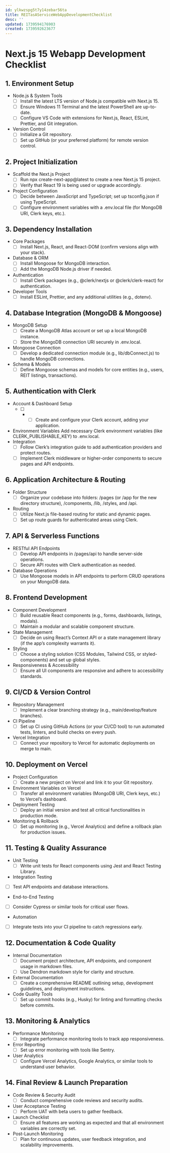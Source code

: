 ```yaml
---
id: ylkwzspg5t7y14zebar56ta
title: REITasAServiceWebAppDevelopmentChecklist
desc: ''
updated: 1739594176903
created: 1739592623677
---
```

# Next.js 15 Webapp Development Checklist

## 1\. Environment Setup
- Node.js & System Tools
  - [ ] Install the latest LTS version of Node.js compatible with Next.js 15.
  - [ ] Ensure Windows 11 Terminal and the latest PowerShell are up-to-date.
  - [ ] Configure VS Code with extensions for Next.js, React, ESLint, Prettier, and Git integration.

- Version Control
  - [ ] Initialize a Git repository.
  - [ ] Set up GitHub (or your preferred platform) for remote version control.

## 2\. Project Initialization
- Scaffold the Next.js Project
  - [ ] Run npx create-next-app@latest to create a new Next.js 15 project.
  - [ ] Verify that React 19 is being used or upgrade accordingly.
- Project Configuration
  - [ ] Decide between JavaScript and TypeScript; set up tsconfig.json if using TypeScript.
  - [ ] Configure environment variables with a .env.local file (for MongoDB URI, Clerk keys, etc.).

## 3\. Dependency Installation
- Core Packages
  - [ ] Install Next.js, React, and React-DOM (confirm versions align with your stack).
- Database & ORM
  - [ ] Install Mongoose for MongoDB interaction.
  - [ ] Add the MongoDB Node.js driver if needed.
- Authentication
  - [ ] Install Clerk packages (e.g., \@clerk/nextjs or \@clerk/clerk-react) for authentication.
- Developer Tools
  - [ ] Install ESLint, Prettier, and any additional utilities (e.g., dotenv).

## 4\. Database Integration (MongoDB & Mongoose)
- MongoDB Setup
  - [ ] Create a MongoDB Atlas account or set up a local MongoDB instance.
  - [ ] Store the MongoDB connection URI securely in .env.local.
- Mongoose Connection
  - [ ] Develop a dedicated connection module (e.g., lib/dbConnect.js) to handle MongoDB connections.
- Schema & Models
  - [ ] Define Mongoose schemas and models for core entities (e.g., users, REIT listings, transactions).

## 5\. Authentication with Clerk
- Account & Dashboard Setup
  - [ ] -  - [ ] Create and configure your Clerk account, adding your application.
- Environment Variables
Add necessary Clerk environment variables (like CLERK_PUBLISHABLE_KEY) to .env.local.
- Integration
  - [ ] Follow Clerk’s integration guide to add authentication providers and protect routes.
  - [ ] Implement Clerk middleware or higher-order components to secure pages and API endpoints.

## 6\. Application Architecture & Routing
- Folder Structure
  - [ ] Organize your codebase into folders: /pages (or /app for the new directory structure), /components, /lib, /styles, and /api.
- Routing
  - [ ] Utilize Next.js file-based routing for static and dynamic pages.
  - [ ] Set up route guards for authenticated areas using Clerk.

## 7\. API & Serverless Functions
- RESTful API Endpoints
  - [ ] Develop API endpoints in /pages/api to handle server-side operations.
  - [ ] Secure API routes with Clerk authentication as needed.
- Database Operations
  - [ ] Use Mongoose models in API endpoints to perform CRUD operations on your MongoDB data.

## 8\. Frontend Development
- Component Development
  - [ ] Build reusable React components (e.g., forms, dashboards, listings, modals).
  - [ ] Maintain a modular and scalable component structure.
- State Management
  - [ ] Decide on using React’s Context API or a state management library (if the app’s complexity warrants it).
- Styling
  - [ ] Choose a styling solution (CSS Modules, Tailwind CSS, or styled-components) and set up global styles.
- Responsiveness & Accessibility
  - [ ] Ensure all UI components are responsive and adhere to accessibility standards.

## 9\. CI/CD & Version Control
- Repository Management
  - [ ] Implement a clear branching strategy (e.g., main/develop/feature branches).
- CI Pipeline
  - [ ] Set up CI using GitHub Actions (or your CI/CD tool) to run automated tests, linters, and build checks on every push.
- Vercel Integration
  - [ ] Connect your repository to Vercel for automatic deployments on merge to main.

## 10\. Deployment on Vercel
- Project Configuration
  - [ ] Create a new project on Vercel and link it to your Git repository.
- Environment Variables on Vercel
  - [ ] Transfer all environment variables (MongoDB URI, Clerk keys, etc.) to Vercel’s dashboard.
- Deployment Testing
  - [ ] Deploy an initial version and test all critical functionalities in production mode.
- Monitoring & Rollback
  - [ ] Set up monitoring (e.g., Vercel Analytics) and define a rollback plan for production issues.

## 11\. Testing & Quality Assurance
- Unit Testing
  - [ ] Write unit tests for React components using Jest and React Testing Library.
-  Integration Testing
  - [ ] Test API endpoints and database interactions.
-  End-to-End Testing
  - [ ] Consider Cypress or similar tools for critical user flows.
-  Automation
  - [ ] Integrate tests into your CI pipeline to catch regressions early.

## 12\. Documentation & Code Quality
- Internal Documentation
  - [ ] Document project architecture, API endpoints, and component usage in markdown files.
  - [ ] Use Dendron markdown style for clarity and structure.
- External Documentation
  - [ ] Create a comprehensive README outlining setup, development guidelines, and deployment instructions.
- Code Quality Tools
  - [ ] Set up commit hooks (e.g., Husky) for linting and formatting checks before commits.

## 13\. Monitoring & Analytics
- Performance Monitoring
  - [ ] Integrate performance monitoring tools to track app responsiveness.
- Error Reporting
  - [ ] Set up error monitoring with tools like Sentry.
- User Analytics
  - [ ] Configure Vercel Analytics, Google Analytics, or similar tools to understand user behavior.

## 14\. Final Review & Launch Preparation
- Code Review & Security Audit
  - [ ] Conduct comprehensive code reviews and security audits.
- User Acceptance Testing
  - [ ] Perform UAT with beta users to gather feedback.
- Launch Checklist
  - [ ] Ensure all features are working as expected and that all environment variables are correctly set.
- Post-Launch Monitoring
  - [ ] Plan for continuous updates, user feedback integration, and scalability improvements.
